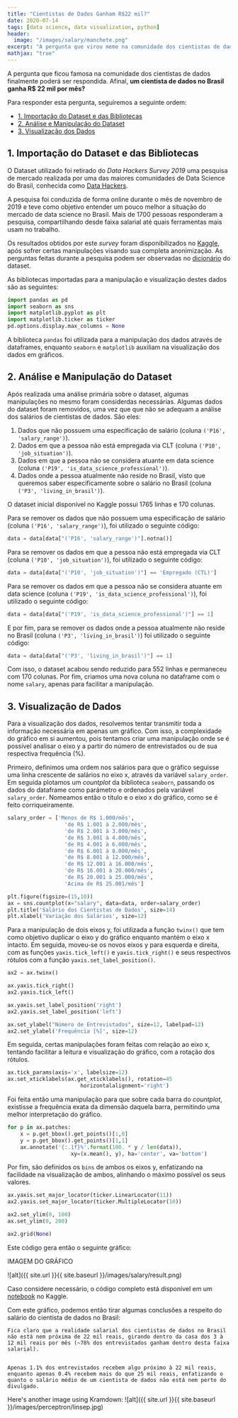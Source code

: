 ```yaml
---
title: "Cientistas de Dados Ganham R$22 mil?"
date: 2020-07-14
tags: [data science, data visualization, python]
header:
  image: "/images/salary/manchete.png"
excerpt: "A pergunta que virou meme na comunidade dos cientistas de dados finalmente poderá ser respondida. Afinal, um cientista de dados no Brasil ganha R$ 22mil por mês?"
mathjax: "true"
---
```


A pergunta que ficou famosa na comunidade dos cientistas de dados finalmente poderá ser respondida. Afinal, __um cientista de dados no Brasil ganha R$ 22 mil por mês?__

Para responder esta pergunta, seguiremos a seguinte ordem:

- [1. Importação do Dataset e das Bibliotecas](#import)
- [2. Análise e Manipulação do Dataset](#analysis)
- [3. Visualização dos Dados](#visualization)


## 1. Importação do Dataset e das Bibliotecas

O Dataset utilizado foi retirado do _Data Hackers Survey 2019_ uma pesquisa de mercado realizada por uma das maiores comunidades de Data Science do Brasil, conhecida como [Data Hackers](https://datahackers.com.br/). 

A pesquisa foi conduzida de forma online durante o mês de novembro de 2019 e teve como objetivo entender um pouco melhor a situação do mercado de data science no Brasil. Mais de 1700 pessoas responderam a pesquisa, compartilhando desde faixa salarial até quais ferramentas mais usam no trabalho.

Os resultados obtidos por este _survey_ foram disponibilizados no [Kaggle](https://www.kaggle.com/datahackers/pesquisa-data-hackers-2019), após sofrer certas manipulações visando sua completa anonimização. As perguntas feitas durante a pesquisa podem ser observadas no [dicionário](https://storage.googleapis.com/kagglesdsdata/datasets%2F587166%2F1151247%2Fdata_dictionary.txt?GoogleAccessId=gcp-kaggle-com@kaggle-161607.iam.gserviceaccount.com&Expires=1595014220&Signature=OGP%2FGXS9NSRohJkmE2raVnxDRw8ZdcplOot3owxYq%2FnhRW1NXLVuE9oqW0u33aoRWLNxNBl50arrCjXxbe0s1iiIVra77seHzc5wuTiyk7xF%2BVjlUnN3zt5GIB475RMNswDbqV16%2BZ7JLItNq7QX5uOC59xj3dnm%2B3AbQaxRLrLcmO3P0%2FUJVInMNvEFEHDGIWacGTgSgZRNWycgnjTpcEPtz6%2BKeCXxuW8axLVHmziewXIIGIl9bvseC55A1m2gnUo%2FytVSutjnatypHac5lR6nXwE2QOuN%2FCAkcdne9RmGsxBlDbQ7oLW9Dip3RnKkUBDw5ks5FsprQviTcDm7jw%3D%3D) do dataset.

As bibliotecas importadas para a manipulação e visualização destes dados são as seguintes:
```python
import pandas as pd
import seaborn as sns
import matplotlib.pyplot as plt
import matplotlib.ticker as ticker
pd.options.display.max_columns = None
```

A biblioteca `pandas` foi utilizada para a manipulação dos dados através de dataframes, enquanto `seaborn` e `matplotlib` auxiliam na visualização dos dados em gráficos. 

## 2. Análise e Manipulação do Dataset

Após realizada uma análise primária sobre o dataset, algumas manipulações no mesmo foram considerdas necessárias. Algumas dados do dataset foram removidos, uma vez que que não se adequam a análise dos salários de cientistas de dados. São eles:

1. Dados que não possuem uma especificação de salário (coluna `('P16', 'salary_range')`).
2. Dados em que a pessoa não está empregada via CLT (coluna `('P10', 'job_situation')`).
3. Dados em que a pessoa não se considera atuante em data science (coluna `('P19', 'is_data_science_professional')`).
4. Dados onde a pessoa atualmente não reside no Brasil, visto que queremos saber especificamente sobre o salário no Brasil (coluna `('P3', 'living_in_brasil')`).


O dataset inicial disponível no Kaggle possui 1765 linhas e 170 colunas.

Para se remover os dados que não possuem uma especificação de salário (coluna `('P16', 'salary_range')`), foi utilizado o seguinte código:
```python
data = data[data["('P16', 'salary_range')"].notna()]
```

Para se remover os dados em que a pessoa não está empregada via CLT (coluna `('P10', 'job_situation')`), foi utilizado o seguinte código:
```python
data = data[data["('P10', 'job_situation')"] == 'Empregado (CTL)']
```

Para se remover os dados em que a pessoa não se considera atuante em data science (coluna `('P19', 'is_data_science_professional')`), foi utilizado o seguinte código:
```python
data = data[data["('P19', 'is_data_science_professional')"] == 1]
```

E por fim, para se remover os dados onde a pessoa atualmente não reside no Brasil (coluna `('P3', 'living_in_brasil')`) foi utilizado o seguinte código:
```python
data = data[data["('P3', 'living_in_brasil')"] == 1]
```

Com isso, o dataset acabou sendo reduzido para 552 linhas e permaneceu com 170 colunas. Por fim, criamos uma nova coluna no dataframe com o nome `salary`, apenas para facilitar a manipulação.

## 3. Visualização de Dados

Para a visualização dos dados, resolvemos tentar transmitir toda a informação necessária em apenas um gráfico. Com isso, a complexidade do gráfico em si aumentou, pois tentamos criar uma manipulação onde se é possível analisar o eixo y a partir do número de entrevistados ou de sua respectiva frequência (%).

Primeiro, definimos uma ordem nos salários para que o gráfico seguisse uma linha crescente de salários no eixo x, através da variável `salary_order`. Em seguida plotamos um _countplot_ da biblioteca `seaborn`, passando os dados do dataframe como parámetro e ordenados pela variável `salary_order`. Nomeamos então o título e o eixo x do gráfico, como se é feito corriqueiramente.

```python
salary_order = ['Menos de R$ 1.000/mês', 
                  'de R$ 1.001 à 2.000/mês', 
                  'de R$ 2.001 à 3.000/mês', 
                  'de R$ 3.001 à 4.000/mês',
                  'de R$ 4.001 à 6.000/mês', 
                  'de R$ 6.001 à 8.000/mês', 
                  'de R$ 8.001 à 12.000/mês',
                  'de R$ 12.001 à 16.000/mês', 
                  'de R$ 16.001 à 20.000/mês', 
                  'de R$ 20.001 à 25.000/mês',
                  'Acima de R$ 25.001/mês']

plt.figure(figsize=(15,10))
ax = sns.countplot(x="salary", data=data, order=salary_order)
plt.title('Salário dos Cientistas de Dados', size=14)
plt.xlabel('Variação dos Salários', size=12)
```

Para a manipulação de dois eixos y, foi utilizada a função `twinx()` que tem como objetivo duplicar o eixo y do gráfico enquanto mantém o eixo x intacto. Em seguida, moveu-se os novos eixos y para esquerda e direita, com as funções `yaxis.tick_left()` e `yaxis.tick_right()` e seus respectivos rótulos com a função `yaxis.set_label_position()`.

```python
ax2 = ax.twinx()

ax.yaxis.tick_right()
ax2.yaxis.tick_left()

ax.yaxis.set_label_position('right')
ax2.yaxis.set_label_position('left')

ax.set_ylabel("Número de Entrevistados", size=12, labelpad=12)
ax2.set_ylabel('Frequência [%]', size=12)
```

Em seguida, certas manipulações foram feitas com relação ao eixo x, tentando facilitar a leitura e visualização do gráfico, com a rotação dos rótulos.

```python
ax.tick_params(axis='x', labelsize=12)
ax.set_xticklabels(ax.get_xticklabels(), rotation=45  
                       horizontalalignment='right')
```

Foi feita então uma manipulação para que sobre cada barra do _countplot_, existisse a frequência exata da dimensão daquela barra, permitindo uma melhor interpretação do gráfico.

```python
for p in ax.patches:
    x = p.get_bbox().get_points()[:,0]
    y = p.get_bbox().get_points()[1,1]
    ax.annotate('{:.1f}%'.format(100. * y / len(data)), 
                    xy=(x.mean(), y), ha='center', va='bottom')
```

Por fim, são definidos os `bins` de ambos os eixos y, enfatizando na facilidade na visualização de ambos, alinhando o máximo possível os seus valores.

```python
ax.yaxis.set_major_locator(ticker.LinearLocator(11))
ax2.yaxis.set_major_locator(ticker.MultipleLocator(10))

ax2.set_ylim(0, 100)
ax.set_ylim(0, 200)

ax2.grid(None)
```

Este código gera então o seguinte gráfico:

IMAGEM DO GRÁFICO

![alt]({{ site.url }}{{ site.baseurl }}/images/salary/result.png)

Caso considere necessário, o código completo está disponível em um [notebook](https://www.kaggle.com/leofuchs/cientistas-de-dados-ganham-r-22-mil) no Kaggle.

Com este gráfico, podemos então tirar algumas conclusões a respeito do salário do cientista de dados no Brasil:

    Fica claro que a realidade salarial dos cientistas de dados no Brasil não está nem próxima de 22 mil reais, girando dentro da casa dos 3 à 12 mil reais por mês (~78% dos entrevistados ganham dentro desta faixa salarial).


    Apenas 1.1% dos entrevistados recebem algo próximo à 22 mil reais, enquanto apenas 0.4% recebem mais do que 25 mil reais, enfatizando o quanto o salário médio de um cientista de dados não está nem perto do divulgado.


Here's another image using Kramdown:
![alt]({{ site.url }}{{ site.baseurl }}/images/perceptron/linsep.jpg)
